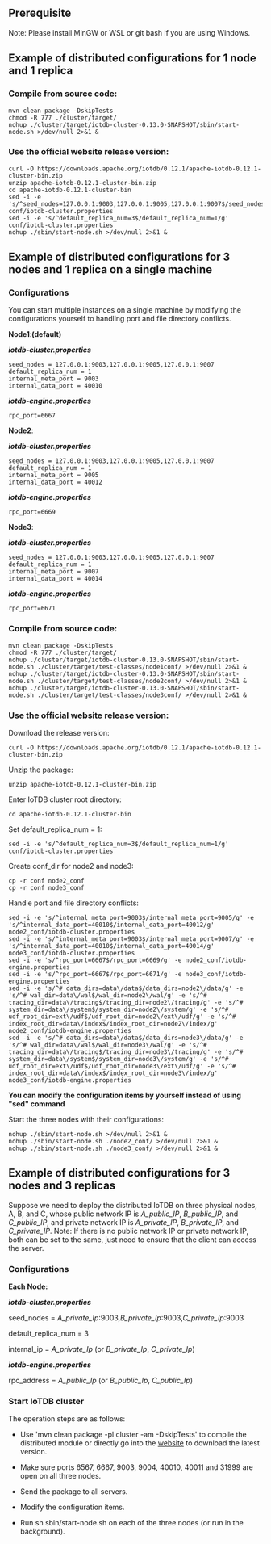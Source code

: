 <!--

    Licensed to the Apache Software Foundation (ASF) under one
    or more contributor license agreements.  See the NOTICE file
    distributed with this work for additional information
    regarding copyright ownership.  The ASF licenses this file
    to you under the Apache License, Version 2.0 (the
    "License"); you may not use this file except in compliance
    with the License.  You may obtain a copy of the License at
    
        http://www.apache.org/licenses/LICENSE-2.0
    
    Unless required by applicable law or agreed to in writing,
    software distributed under the License is distributed on an
    "AS IS" BASIS, WITHOUT WARRANTIES OR CONDITIONS OF ANY
    KIND, either express or implied.  See the License for the
    specific language governing permissions and limitations
    under the License.

-->

## Prerequisite
Note: Please install MinGW or WSL or git bash if you are using Windows.

## Example of distributed configurations for 1 node and 1 replica

### Compile from source code:

```
mvn clean package -DskipTests
chmod -R 777 ./cluster/target/
nohup ./cluster/target/iotdb-cluster-0.13.0-SNAPSHOT/sbin/start-node.sh >/dev/null 2>&1 &
```

### Use the official website release version:

```
curl -O https://downloads.apache.org/iotdb/0.12.1/apache-iotdb-0.12.1-cluster-bin.zip
unzip apache-iotdb-0.12.1-cluster-bin.zip
cd apache-iotdb-0.12.1-cluster-bin
sed -i -e 's/^seed_nodes=127.0.0.1:9003,127.0.0.1:9005,127.0.0.1:9007$/seed_nodes=127.0.0.1:9003/g' conf/iotdb-cluster.properties
sed -i -e 's/^default_replica_num=3$/default_replica_num=1/g' conf/iotdb-cluster.properties
nohup ./sbin/start-node.sh >/dev/null 2>&1 &
```

## Example of distributed configurations for 3 nodes and 1 replica on a single machine

### Configurations

You can start multiple instances on a single machine by modifying the configurations yourself to handling port and file directory conflicts.

**Node1**:**(default)**

***iotdb-cluster.properties***

```
seed_nodes = 127.0.0.1:9003,127.0.0.1:9005,127.0.0.1:9007
default_replica_num = 1
internal_meta_port = 9003
internal_data_port = 40010
```
***iotdb-engine.properties***

```
rpc_port=6667
```

**Node2**:

***iotdb-cluster.properties***

```
seed_nodes = 127.0.0.1:9003,127.0.0.1:9005,127.0.0.1:9007
default_replica_num = 1
internal_meta_port = 9005
internal_data_port = 40012
```

***iotdb-engine.properties***

```
rpc_port=6669
```

**Node3**:

***iotdb-cluster.properties***

```
seed_nodes = 127.0.0.1:9003,127.0.0.1:9005,127.0.0.1:9007
default_replica_num = 1
internal_meta_port = 9007
internal_data_port = 40014
```

***iotdb-engine.properties***

```
rpc_port=6671
```

### Compile from source code:

```
mvn clean package -DskipTests
chmod -R 777 ./cluster/target/
nohup ./cluster/target/iotdb-cluster-0.13.0-SNAPSHOT/sbin/start-node.sh ./cluster/target/test-classes/node1conf/ >/dev/null 2>&1 &
nohup ./cluster/target/iotdb-cluster-0.13.0-SNAPSHOT/sbin/start-node.sh ./cluster/target/test-classes/node2conf/ >/dev/null 2>&1 &
nohup ./cluster/target/iotdb-cluster-0.13.0-SNAPSHOT/sbin/start-node.sh ./cluster/target/test-classes/node3conf/ >/dev/null 2>&1 &
```
### Use the official website release version:

Download the release version:
```
curl -O https://downloads.apache.org/iotdb/0.12.1/apache-iotdb-0.12.1-cluster-bin.zip
```

Unzip the package:

```
unzip apache-iotdb-0.12.1-cluster-bin.zip
```

Enter IoTDB cluster root directory:

```
cd apache-iotdb-0.12.1-cluster-bin
```

Set default\_replica\_num = 1:

```
sed -i -e 's/^default_replica_num=3$/default_replica_num=1/g' conf/iotdb-cluster.properties
```

Create conf\_dir for node2 and node3:

```
cp -r conf node2_conf
cp -r conf node3_conf
```

Handle port and file directory conflicts:

```
sed -i -e 's/^internal_meta_port=9003$/internal_meta_port=9005/g' -e 's/^internal_data_port=40010$/internal_data_port=40012/g' node2_conf/iotdb-cluster.properties
sed -i -e 's/^internal_meta_port=9003$/internal_meta_port=9007/g' -e 's/^internal_data_port=40010$/internal_data_port=40014/g' node3_conf/iotdb-cluster.properties
sed -i -e 's/^rpc_port=6667$/rpc_port=6669/g' -e node2_conf/iotdb-engine.properties
sed -i -e 's/^rpc_port=6667$/rpc_port=6671/g' -e node3_conf/iotdb-engine.properties
sed -i -e 's/^# data_dirs=data\/data$/data_dirs=node2\/data/g' -e 's/^# wal_dir=data\/wal$/wal_dir=node2\/wal/g' -e 's/^# tracing_dir=data\/tracing$/tracing_dir=node2\/tracing/g' -e 's/^# system_dir=data\/system$/system_dir=node2\/system/g' -e 's/^# udf_root_dir=ext\/udf$/udf_root_dir=node2\/ext\/udf/g' -e 's/^# index_root_dir=data\/index$/index_root_dir=node2\/index/g' node2_conf/iotdb-engine.properties
sed -i -e 's/^# data_dirs=data\/data$/data_dirs=node3\/data/g' -e 's/^# wal_dir=data\/wal$/wal_dir=node3\/wal/g' -e 's/^# tracing_dir=data\/tracing$/tracing_dir=node3\/tracing/g' -e 's/^# system_dir=data\/system$/system_dir=node3\/system/g' -e 's/^# udf_root_dir=ext\/udf$/udf_root_dir=node3\/ext\/udf/g' -e 's/^# index_root_dir=data\/index$/index_root_dir=node3\/index/g' node3_conf/iotdb-engine.properties
```

**You can modify the configuration items by yourself instead of using "sed" command**

Start the three nodes with their configurations:


```
nohup ./sbin/start-node.sh >/dev/null 2>&1 &
nohup ./sbin/start-node.sh ./node2_conf/ >/dev/null 2>&1 &
nohup ./sbin/start-node.sh ./node3_conf/ >/dev/null 2>&1 &
```



## Example of distributed configurations for 3 nodes and 3 replicas

Suppose we need to deploy the distributed IoTDB on three physical nodes, A, B, and C, whose public network IP is *A\_public\_IP*, *B\_public\_IP*, and *C\_public\_IP*, and private network IP is *A\_private\_IP*, *B\_private\_IP*, and *C\_private\_IP*.
Note: If there is no public network IP or private network IP, both can be set to the same, just need to ensure that the client can access the server.

### Configurations

**Each Node:**

***iotdb-cluster.properties***

seed\_nodes = *A\_private\_Ip*:9003,*B\_private\_Ip*:9003,*C\_private\_Ip*:9003

default\_replica\_num = 3

internal\_ip = *A\_private\_Ip* (or *B\_private\_Ip*, *C\_private\_Ip*)

***iotdb-engine.properties***

rpc\_address = *A\_public\_Ip* (or *B\_public\_Ip*, *C\_public\_Ip*)

### Start IoTDB cluster

The operation steps are as follows:

* Use 'mvn clean package -pl cluster -am -DskipTests' to compile the distributed module or directly go into the [website](https://iotdb.apache.org/Download/) to download the latest version.
* Make sure ports 6567, 6667, 9003, 9004, 40010, 40011 and 31999 are open on all three nodes.

* Send the package to all servers.

* Modify the configuration items.
* Run sh sbin/start-node.sh on each of the three nodes (or run in the background).
